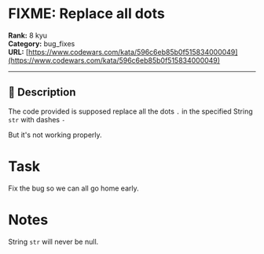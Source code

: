 # FIXME: Replace all dots

**Rank:** 8 kyu  
**Category:** bug_fixes  
**URL:** [https://www.codewars.com/kata/596c6eb85b0f515834000049](https://www.codewars.com/kata/596c6eb85b0f515834000049)

---

## 📝 Description

The code provided is supposed replace all the dots `.` in the specified String `str` with dashes `-`

But it's not working properly.

# Task

Fix the bug so we can all go home early.

# Notes

String `str` will never be null.
